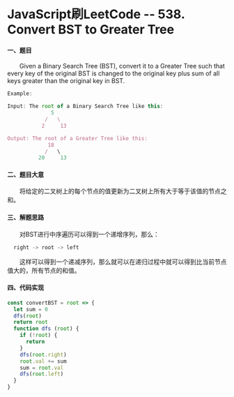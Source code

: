 # JavaScript刷LeetCode -- 538. Convert BST to Greater Tree

#### 一、题目

&emsp;&emsp;Given a Binary Search Tree (BST), convert it to a Greater Tree such that every key of the original BST is changed to the original key plus sum of all keys greater than the original key in BST.

```JavaScript
Example:

Input: The root of a Binary Search Tree like this:
              5
            /   \
           2     13

Output: The root of a Greater Tree like this:
             18
            /   \
          20     13
```

#### 二、题目大意

&emsp;&emsp;将给定的二叉树上的每个节点的值更新为二叉树上所有大于等于该值的节点之和。

#### 三、解题思路

&emsp;&emsp;对BST进行中序遍历可以得到一个递增序列，那么：

```s
  right -> root -> left
```

&emsp;&emsp;这样可以得到一个递减序列，那么就可以在递归过程中就可以得到比当前节点值大的，所有节点的和值。

#### 四、代码实现

```JavaScript
const convertBST = root => {
  let sum = 0
  dfs(root)
  return root
  function dfs (root) {
    if (!root) {
      return
    }
    dfs(root.right)
    root.val += sum
    sum = root.val
    dfs(root.left)
  }
}
```